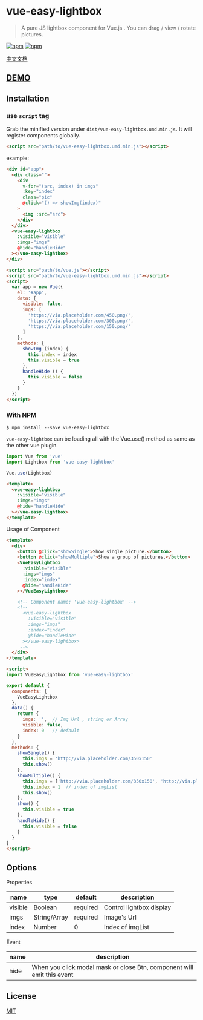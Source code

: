 # vue-easy-lightbox

>A pure JS lightbox component for Vue.js . You can drag / view / rotate pictures.

[![npm](https://img.shields.io/npm/v/vue-easy-lightbox.svg)](https://www.npmjs.com/package/vue-easy-lightbox)
[![npm](https://img.shields.io/npm/l/vue-easy-lightbox.svg)](https://www.npmjs.com/package/vue-easy-lightbox)

[中文文档](https://github.com/XiongAmao/vue-easy-lightbox/blob/master/README-CN.md)

## [DEMO](https://xiongamao.github.io/vue-easy-lightbox/)

## Installation

### use `script` tag

Grab the minified version under `dist/vue-easy-lightbox.umd.min.js`. It will register components globally.

```html
<script src="path/to/vue-easy-lightbox.umd.min.js"></script>
```

example:

```html
<div id="app">
  <div class="">
    <div
      v-for="(src, index) in imgs"
      :key="index"
      class="pic"
      @click="() => showImg(index)"
    >
      <img :src="src">
    </div>
  </div>
  <vue-easy-lightbox
    :visible="visible"
    :imgs="imgs"
    @hide="handleHide"
  ></vue-easy-lightbox>
</div>

<script src="path/to/vue.js"></script>
<script src="path/to/vue-easy-lightbox.umd.min.js"></script>
<script>
  var app = new Vue({
    el: '#app',
    data: {
      visible: false,
      imgs: [
        'https://via.placeholder.com/450.png/',
        'https://via.placeholder.com/300.png/',
        'https://via.placeholder.com/150.png/'
      ]
    },
    methods: {
      showImg (index) {
        this.index = index
        this.visible = true
      },
      handleHide () {
        this.visible = false
      }
    }
  })
</script>
```

### With NPM

```shell
$ npm install --save vue-easy-lightbox
```

`vue-easy-lightbox` can be loading all with the Vue.use() method as same as the other vue plugin.

```javascript
import Vue from 'vue'
import Lightbox from 'vue-easy-lightbox'

Vue.use(Lightbox)
```

```html
<template>
  <vue-easy-lightbox
    :visible="visible"
    :imgs="imgs"
    @hide="handleHide"
  ></vue-easy-lightbox>
</template>
```

Usage of Component

```html
<template>
  <div>
    <button @click="showSingle">Show single picture.</button>
    <button @click="showMultiple">Show a group of pictures.</button>
    <VueEasyLightbox
      :visible="visible"
      :imgs="imgs"
      :index="index"
      @hide="handleHide"
    ></VueEasyLightbox>

    <!-- Component name: 'vue-easy-lightbox' -->
    <!--
      <vue-easy-lightbox
        :visible="visible"
        :imgs="imgs"
        :index="index"
        @hide="handleHide"
      ></vue-easy-lightbox>
     -->
  </div>
</template>

<script>
import VueEasyLightbox from 'vue-easy-lightbox'

export default {
  components: {
    VueEasyLightbox
  },
  data() {
    return {
      imgs: '',  // Img Url , string or Array
      visible: false,
      index: 0   // default
    }
  },
  methods: {
    showSingle() {
      this.imgs = 'http://via.placeholder.com/350x150'
      this.show()
    },
    showMultiple() {
      this.imgs = ['http://via.placeholder.com/350x150', 'http://via.placeholder.com/350x150']
      this.index = 1  // index of imgList
      this.show()
    },
    show() {
      this.visible = true
    },
    handleHide() {
      this.visible = false
    }
  }
}
</script>

```

## Options

Properties
<table>
  <thead>
    <tr>
      <th>name</th>
      <th>type</th>
      <th>default</th>
      <th>description</th>
    </tr>
  </thead>
  <tbody>
    <tr>
      <td>visible</td>
      <td>Boolean</td>
      <td>required</td>
      <td>Control lightbox display</td>
    </tr>
    <tr>
      <td>imgs</td>
      <td>String/Array</td>
      <td>required</td>
      <td>Image's Url</td>
    </tr>
    <tr>
      <td>index</td>
      <td>Number</td>
      <td>0</td>
      <td>Index of imgList</td>
    </tr>
  </tbody>
</table>

Event
<table>
  <thead>
    <tr>
      <th>name</th>
      <th>description</th>
    </tr>
  </thead>
  <tbody>
    <tr>
      <td>hide</td>
      <td>When you click modal mask or close Btn, component will emit this event</td>
    </tr>
  </tbody>
</table>

## License

[MIT](http://opensource.org/licenses/MIT)
